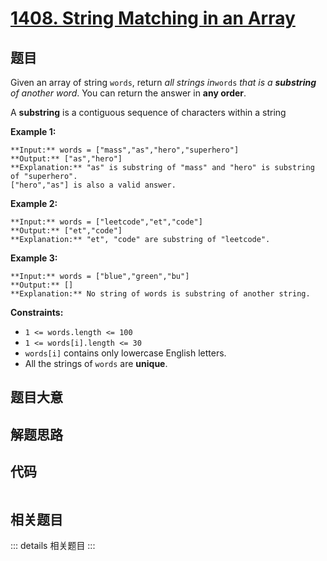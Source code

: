 # [1408. String Matching in an Array](https://leetcode.com/problems/string-matching-in-an-array)

## 题目

Given an array of string `words`, return _all strings in_`words` _that is a
**substring** of another word_. You can return the answer in **any order**.

A **substring** is a contiguous sequence of characters within a string



**Example 1:**

    
    
    **Input:** words = ["mass","as","hero","superhero"]
    **Output:** ["as","hero"]
    **Explanation:** "as" is substring of "mass" and "hero" is substring of "superhero".
    ["hero","as"] is also a valid answer.
    

**Example 2:**

    
    
    **Input:** words = ["leetcode","et","code"]
    **Output:** ["et","code"]
    **Explanation:** "et", "code" are substring of "leetcode".
    

**Example 3:**

    
    
    **Input:** words = ["blue","green","bu"]
    **Output:** []
    **Explanation:** No string of words is substring of another string.
    



**Constraints:**

  * `1 <= words.length <= 100`
  * `1 <= words[i].length <= 30`
  * `words[i]` contains only lowercase English letters.
  * All the strings of `words` are **unique**.


## 题目大意

## 解题思路

## 代码

```javascript

```

## 相关题目

::: details 相关题目
:::
